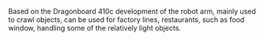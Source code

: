 Based on the Dragonboard 410c development of the robot arm, mainly used to crawl objects, can be used for factory lines, restaurants, such as food window, handling some of the relatively light objects.

